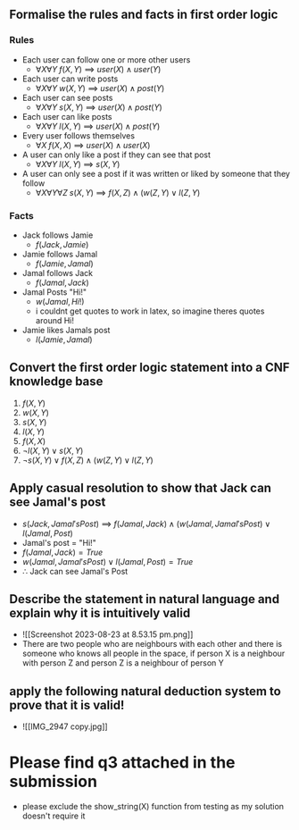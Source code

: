 ## Formalise the rules and facts in first order logic
### Rules 
- Each user can follow one or more other users 
	- $\forall{X}\forall{Y} \; f(X,Y)$ $\implies$ $user(X) \land user(Y)$       
- Each user can write posts 
	- $\forall{X}\forall{Y} \; w(X,Y)$ $\implies$ $user(X) \land post(Y)$       
- Each user can see posts 
	- $\forall{X}\forall{Y} \; s(X,Y)$ $\implies$ $user(X) \land post(Y)$       
- Each user can like posts 
	- $\forall{X}\forall{Y} \; l(X,Y)$ $\implies$ $user(X) \land post(Y)$       
- Every user follows themselves 
	- $\forall{X} \; f(X,X)$ $\implies$ $user(X) \land user(X)$       
- A user can only like a post if they can see that post 
	- $\forall{X}\forall{Y} \; l(X,Y)$ $\implies$ $s(X,Y)$       
- A user can only see a post if it was written or liked by someone that they follow
	- $\forall{X}\forall{Y}\forall{Z} \; s(X,Y)$ $\implies$ $f(X,Z) \land (w(Z,Y) \lor l(Z,Y)$        

### Facts
- Jack follows Jamie 
	- $f(Jack, Jamie)$
- Jamie follows Jamal 
	- $f(Jamie,Jamal)$
- Jamal follows Jack
	- $f(Jamal, Jack$)
- Jamal Posts "Hi!"
	- $w(Jamal,Hi!)$ 
	- i couldnt get quotes to work in latex, so imagine theres quotes around Hi!
- Jamie likes Jamals post 
	- $l(Jamie,Jamal)$

## Convert the first order logic statement into a CNF knowledge base 
1. $f(X,Y)$
2. $w(X,Y)$
3. $s(X,Y)$
4. $l(X,Y)$
5. $f(X,X)$
6. $\neg l(X,Y) \lor s(X,Y)$   
7. $\neg s(X,Y) \lor f(X,Z) \land (w(Z,Y) \lor l(Z,Y)$  

## Apply casual resolution to show that Jack can see Jamal's post 
- $s(Jack,Jamal's Post)$ $\implies$ $f(Jamal,Jack) \land (w(Jamal ,Jamal's Post) \lor l(Jamal,Post)$    
- Jamal's post = "Hi!"
- $f(Jamal,Jack) = True$ 
- $w(Jamal, Jamal's Post) \lor l(Jamal, Post) = True$ 
- $\therefore$ Jack can see Jamal's Post

## Describe the statement in natural language and explain why it is intuitively valid 
- ![[Screenshot 2023-08-23 at 8.53.15 pm.png]]
- There are two people who are neighbours with each other and there is someone who knows all people in the space, if person X  is a neighbour with person Z and person Z is a neighbour of person Y

## apply the following natural deduction system to prove that it is valid!
- ![[IMG_2947 copy.jpg]]
# Please find q3 attached in the submission
- please exclude the show_string(X) function from testing as my solution doesn't require it